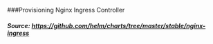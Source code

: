 ###Provisioning Nginx Ingress Controller

##### Source: https://github.com/helm/charts/tree/master/stable/nginx-ingress